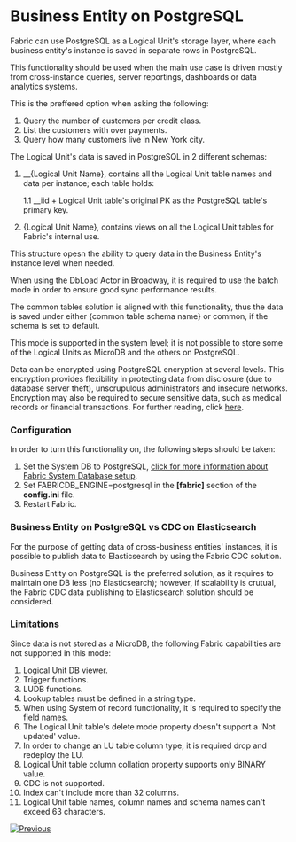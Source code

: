 # Business Entity on PostgreSQL

Fabric can use PostgreSQL as a Logical Unit's storage layer, where each business entity's instance is saved in separate rows in PostgreSQL.

This functionality should be used when the main use case is driven mostly from cross-instance queries, server reportings, dashboards or data analytics systems.

This is the preffered option when asking the following:

1. Query the number of customers per credit class.
2. List the customers with over payments.
3. Query how many customers live in New York city.

The Logical Unit's data is saved in PostgreSQL in 2 different schemas:

1. __{Logical Unit Name}, contains all the Logical Unit table names and data per instance; each table holds:

   1.1 __iid + Logical Unit table's original PK as the PostgreSQL table's primary key.

2. {Logical Unit Name}, contains views on all the Logical Unit tables for Fabric's internal use.

This structure opesn the ability to query data in the Business Entity's instance level when needed.

When using the DbLoad Actor in Broadway, it is required to use the batch mode in order to ensure good sync performance results.

The common tables solution is aligned with this functionality, thus the data is saved under either {common table schema name} or common, if the schema is set to default.

This mode is supported in the system level; it is not possible to store some of the Logical Units as MicroDB and the others on PostgreSQL.

Data can be encrypted using PostgreSQL encryption at several levels. This encryption provides flexibility in protecting data from disclosure (due to database server theft), unscrupulous administrators and insecure networks. Encryption may also be required to secure sensitive data, such as medical records or financial transactions. For further reading, click [here](https://www.postgresql.org/docs/current/encryption-options.html).

### Configuration

In order to turn this functionality on, the following steps should be taken:

1. Set the System DB to PostgreSQL, [click for more information about Fabric System Database setup](/articles/02_fabric_architecture/06_cassandra_keyspaces_for_fabric.md).
2. Set FABRICDB_ENGINE=postgresql in the **[fabric]** section of the **config.ini** file.
3. Restart Fabric.

### Business Entity on PostgreSQL vs CDC on Elasticsearch

For the purpose of getting data of cross-business entities' instances, it is possible to publish data to Elasticsearch by using the Fabric CDC solution.

Business Entity on PostgreSQL is the preferred solution, as it requires to maintain one DB less (no Elasticsearch); however, if scalability is crutual, the Fabric CDC data publishing to Elasticsearch solution should be considered.

### Limitations

Since data is not stored as a MicroDB, the following Fabric capabilities are not supported in this mode:

1. Logical Unit DB viewer.
2. Trigger functions.
3. LUDB functions.
4. Lookup tables must be defined in a string type.
5. When using System of record functionality, it is required to specify the field names.
6. The Logical Unit table's delete mode property doesn't support a 'Not updated' value.
7. In order to change an LU table column type, it is required drop and redeploy the LU.
8. Logical Unit table column collation property supports only BINARY value.
9. CDC is not supported.
10. Index can't include more than 32 columns.
11. Logical Unit table names, column names and schema names can't exceed 63 characters.

[![Previous](/articles/images/Previous.png)](03_big_lu_storage.md)







